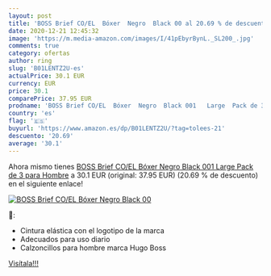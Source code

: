 ```yaml
---
layout: post
title: 'BOSS Brief CO/EL  Bóxer  Negro  Black 00 al 20.69 % de descuento'
date: 2020-12-21 12:45:32
image: 'https://m.media-amazon.com/images/I/41pEbyrBynL._SL200_.jpg'
comments: true
category: ofertas
author: ring
slug: 'B01LENTZ2U-es'
actualPrice: 30.1 EUR
currency: EUR
price: 30.1
comparePrice: 37.95 EUR
prodname: 'BOSS Brief CO/EL  Bóxer  Negro  Black 001   Large  Pack de 3  para Hombre'
country: 'es'
flag: '🇪🇸'
buyurl: 'https://www.amazon.es/dp/B01LENTZ2U/?tag=tolees-21'
descuento: '20.69'
average: '30.1'
---
```


Ahora mismo tienes [BOSS Brief CO/EL  Bóxer  Negro  Black 001   Large  Pack de 3  para Hombre](https://www.amazon.es/dp/B01LENTZ2U/?tag=tolees-21) a 30.1 EUR (original: 37.95 EUR) (20.69 %  de descuento) en el siguiente enlace!

[![BOSS Brief CO/EL  Bóxer  Negro  Black 00](https://m.media-amazon.com/images/I/41pEbyrBynL._SL200_.jpg)](https://www.amazon.es/dp/B01LENTZ2U/?tag=tolees-21)

🔎:

- Cintura elástica con el logotipo de la marca
- Adecuados para uso diario
- Calzoncillos para hombre marca Hugo Boss

[Visítala!!!](https://www.amazon.es/dp/B01LENTZ2U/?tag=tolees-21)
